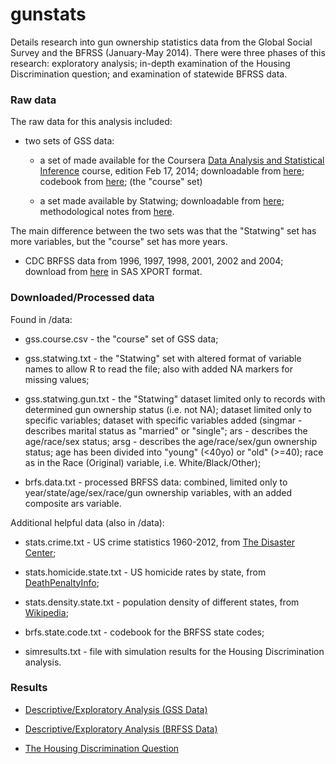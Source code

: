 gunstats
========

Details research into gun ownership statistics data from the Global Social Survey and the BFRSS (January-May 2014). There were three phases of this research: exploratory analysis; in-depth examination of the Housing Discrimination question; and examination of statewide BFRSS data.

### Raw data

The raw data for this analysis included: 

* two sets of GSS data:

  * a set of made available for the Coursera [Data Analysis and Statistical Inference](https://www.coursera.org/course/statistics) course, edition Feb 17, 2014; downloadable from [here](https://d396qusza40orc.cloudfront.net/statistics/project/gss.Rdata); codebook from [here](https://d396qusza40orc.cloudfront.net/statistics%2Fproject%2Fgss1.html); (the "course" set)
  
  * a set made available by Statwing; downloadable from [here](http://blog.statwing.com/wp-content/uploads/2014/01/GSS-Data-for-Statwing-Prize.csv.gz); methodological notes from [here](http://blog.statwing.com/open-data-the-general-social-survey-40-years-of-results).
  
The main difference between the two sets was that the "Statwing" set has more variables, but the "course" set has more years.

* CDC BRFSS data from 1996, 1997, 1998, 2001, 2002 and 2004; download from [here](http://www.cdc.gov/brfss/annual_data/annual_data.htm) in SAS XPORT format.


### Downloaded/Processed data

Found in /data:

* gss.course.csv - the "course" set of GSS data;

* gss.statwing.txt - the "Statwing" set with altered format of variable names to allow R to read the file; also with added NA markers for missing values;

* gss.statwing.gun.txt - the "Statwing" dataset limited only to records with determined gun ownership status (i.e. not NA); dataset limited only to specific variables; dataset with specific variables added (singmar - describes marital status as "married" or "single"; ars - describes the age/race/sex status; arsg - describes the age/race/sex/gun ownership status; age has been divided into "young" (<40yo) or "old" (>=40); race as in the Race (Original) variable, i.e. White/Black/Other);

* brfs.data.txt - processed BRFSS data: combined, limited only to year/state/age/sex/race/gun ownership variables, with an added composite ars variable.

Additional helpful data (also in /data):

* stats.crime.txt - US crime statistics 1960-2012, from [The Disaster Center](http://www.disastercenter.com/crime/uscrime.htm);

* stats.homicide.state.txt - US homicide rates by state, from [DeathPenaltyInfo](http://www.deathpenaltyinfo.org/murder-rates-nationally-and-state);

* stats.density.state.txt - population density of different states, from [Wikipedia](http://en.wikipedia.org/wiki/List_of_U.S._states_by_population_density);

* brfs.state.code.txt - codebook for the BRFSS state codes;

* simresults.txt - file with simulation results for the Housing Discrimination analysis.


### Results

* [Descriptive/Exploratory Analysis (GSS Data)](http://ikorneta.github.io/gunstats/pages/expgss.html)

* [Descriptive/Exploratory Analysis (BRFSS Data)](http://ikorneta.github.io/gunstats/pages/expbrfss.html)

* [The Housing Discrimination Question](http://ikorneta.github.io/gunstats/pages/housdisc.html)